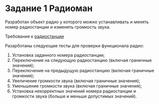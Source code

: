 # Задание 1 Радиоман

Разработан объект радио у которого можно устанавливать и менять номер радиостанции и изменять громкость звука.

Требования к [радиостанции](https://github.com/netology-code/javaqa-homeworks-video/blob/main/OOP1.md#%D0%B7%D0%B0%D0%B4%D0%B0%D0%BD%D0%B8%D0%B5-1-%D1%80%D0%B0%D0%B4%D0%B8%D0%BE%D0%BC%D0%B0%D0%BD-%D0%BE%D0%B1%D1%8F%D0%B7%D0%B0%D1%82%D0%B5%D0%BB%D1%8C%D0%BD%D0%BE%D0%B5-%D0%BA-%D0%B2%D1%8B%D0%BF%D0%BE%D0%BB%D0%BD%D0%B5%D0%BD%D0%B8%D1%8E)

Разарботаны следующие тесты для проверки функционала радио:
1. Установка заданного номера радиостанции;
2. Переключение на следующую радиостанцию (включая граничные значения);
3. Переключение на предыдущую радиостанцию (включая граничные значения);
4. Увеличение громкости звука (включая граничные значения);
5. Уменьшение громкости звука (включая граничные значения);
6. Установка некорректных значений номера радиостанции и громкости звука (больше и  меньше допустимых значений).
